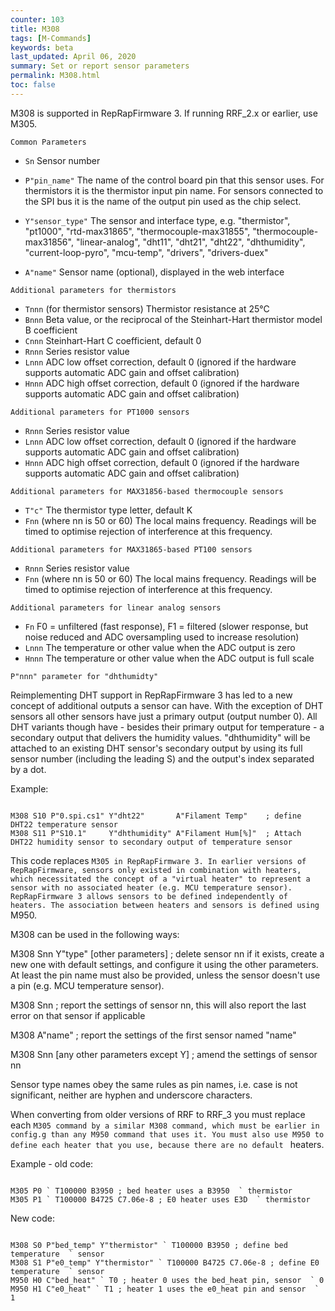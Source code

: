 ```yaml
---
counter: 103
title: M308
tags: [M-Commands] 
keywords: beta 
last_updated: April 06, 2020 
summary: Set or report sensor parameters 
permalink: M308.html
toc: false 
---
```



M308 is supported in RepRapFirmware 3. If running RRF_2.x or earlier, use M305.

`Common Parameters`

* `Sn` Sensor number
* `P"pin_name"` The name of the control board pin that this sensor uses. For thermistors it is the thermistor input pin name. For sensors connected to the SPI bus it is the name of the output pin used as the chip select.
* `Y"sensor_type"` The sensor and interface type, e.g. "thermistor", "pt1000", "rtd-max31865", "thermocouple-max31855", "thermocouple-max31856", "linear-analog", "dht11", "dht21", "dht22", "dhthumidity", "current-loop-pyro", "mcu-temp", "drivers", "drivers-duex"

* `A"name"` Sensor name (optional), displayed in the web interface

`Additional parameters for thermistors`

* `Tnnn` (for thermistor sensors) Thermistor resistance at 25°C
* `Bnnn` Beta value, or the reciprocal of the Steinhart-Hart thermistor model B coefficient
* `Cnnn` Steinhart-Hart C coefficient, default 0
* `Rnnn` Series resistor value
* `Lnnn` ADC low offset correction, default 0 (ignored if the hardware supports automatic ADC gain and offset calibration)
* `Hnnn` ADC high offset correction, default 0 (ignored if the hardware supports automatic ADC gain and offset calibration)

`Additional parameters for PT1000 sensors`

* `Rnnn` Series resistor value
* `Lnnn` ADC low offset correction, default 0 (ignored if the hardware supports automatic ADC gain and offset calibration)
* `Hnnn` ADC high offset correction, default 0 (ignored if the hardware supports automatic ADC gain and offset calibration)

`Additional parameters for MAX31856-based thermocouple sensors`

* `T"c"` The thermistor type letter, default K
* `Fnn` (where nn is 50 or 60) The local mains frequency. Readings will be timed to optimise rejection of interference at this frequency.

`Additional parameters for MAX31865-based PT100 sensors`

* `Rnnn` Series resistor value
* `Fnn` (where nn is 50 or 60) The local mains frequency. Readings will be timed to optimise rejection of interference at this frequency.

`Additional parameters for linear analog sensors`

* `Fn` F0 = unfiltered (fast response), F1 = filtered (slower response, but noise reduced and ADC oversampling used to increase resolution)
* `Lnnn` The temperature or other value when the ADC output is zero
* `Hnnn` The temperature or other value when the ADC output is full scale

`P"nnn" parameter for "dhthumidty"`

Reimplementing DHT support in RepRapFirmware 3 has led to a new concept of additional outputs a sensor can have. With the exception of DHT sensors all other sensors have just a primary output (output number 0). All DHT variants though have - besides their primary output for temperature - a secondary output that delivers the humidity values. "dhthumidity" will be attached to an existing DHT sensor's secondary output by using its full sensor number (including the leading S) and the output's index separated by a dot.

Example:

```

M308 S10 P"0.spi.cs1" Y"dht22"       A"Filament Temp"    ; define DHT22 temperature sensor
M308 S11 P"S10.1"     Y"dhthumidity" A"Filament Hum[%]"  ; Attach DHT22 humidity sensor to secondary output of temperature sensor

```

This code replaces ` M305 in RepRapFirmware 3. In earlier versions of RepRapFirmware, sensors only existed in combination with heaters, which necessitated the concept of a "virtual heater" to represent a sensor with no associated heater (e.g. MCU temperature sensor). RepRapFirmware 3 allows sensors to be defined independently of heaters. The association between heaters and sensors is defined using  ` M950.

M308 can be used in the following ways:

M308 Snn Y"type" [other parameters] ; delete sensor nn if it exists, create a new one with default settings, and configure it using the other parameters. At least the pin name must also be provided, unless the sensor doesn't use a pin (e.g. MCU temperature sensor).

M308 Snn ; report the settings of sensor nn, this will also report the last error on that sensor if applicable

M308 A"name" ; report the settings of the first sensor named "name"

M308 Snn [any other parameters except Y] ; amend the settings of sensor nn

Sensor type names obey the same rules as pin names, i.e. case is not significant, neither are hyphen and underscore characters.

When converting from older versions of RRF to RRF_3 you must replace each ` M305 command by a similar M308 command, which must be earlier in config.g than any M950 command that uses it. You must also use M950 to define each heater that you use, because there are no default  ` heaters.

Example - old code:

```

M305 P0 ` T100000 B3950 ; bed heater uses a B3950  ` thermistor
M305 P1 ` T100000 B4725 C7.06e-8 ; E0 heater uses E3D  ` thermistor

```

New code:

```

M308 S0 P"bed_temp" Y"thermistor" ` T100000 B3950 ; define bed temperature  ` sensor
M308 S1 P"e0_temp" Y"thermistor" ` T100000 B4725 C7.06e-8 ; define E0 temperature  ` sensor
M950 H0 C"bed_heat" ` T0 ; heater 0 uses the bed_heat pin, sensor  ` 0
M950 H1 C"e0_heat" ` T1 ; heater 1 uses the e0_heat pin and sensor  ` 1

```

